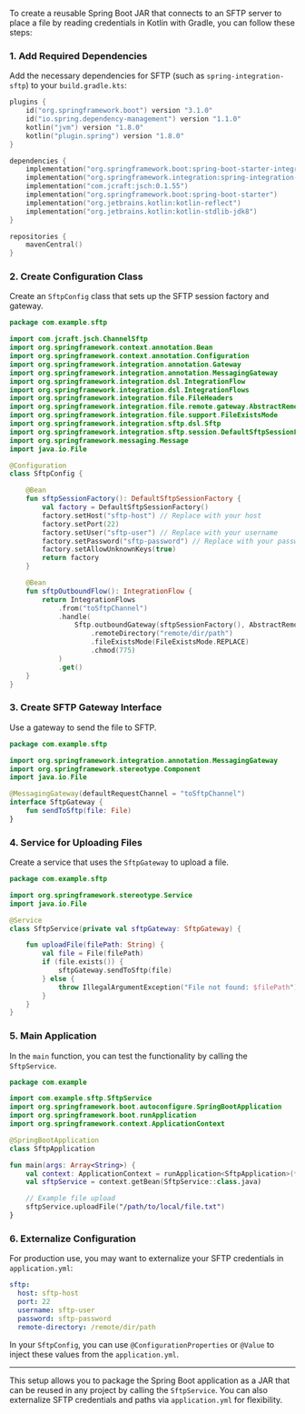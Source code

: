To create a reusable Spring Boot JAR that connects to an SFTP server to place a file by reading credentials in Kotlin with Gradle, you can follow these steps:

### 1. **Add Required Dependencies**
Add the necessary dependencies for SFTP (such as `spring-integration-sftp`) to your `build.gradle.kts`:

```kotlin
plugins {
    id("org.springframework.boot") version "3.1.0"
    id("io.spring.dependency-management") version "1.1.0"
    kotlin("jvm") version "1.8.0"
    kotlin("plugin.spring") version "1.8.0"
}

dependencies {
    implementation("org.springframework.boot:spring-boot-starter-integration")
    implementation("org.springframework.integration:spring-integration-sftp")
    implementation("com.jcraft:jsch:0.1.55")
    implementation("org.springframework.boot:spring-boot-starter")
    implementation("org.jetbrains.kotlin:kotlin-reflect")
    implementation("org.jetbrains.kotlin:kotlin-stdlib-jdk8")
}

repositories {
    mavenCentral()
}
```

### 2. **Create Configuration Class**
Create an `SftpConfig` class that sets up the SFTP session factory and gateway.

```kotlin
package com.example.sftp

import com.jcraft.jsch.ChannelSftp
import org.springframework.context.annotation.Bean
import org.springframework.context.annotation.Configuration
import org.springframework.integration.annotation.Gateway
import org.springframework.integration.annotation.MessagingGateway
import org.springframework.integration.dsl.IntegrationFlow
import org.springframework.integration.dsl.IntegrationFlows
import org.springframework.integration.file.FileHeaders
import org.springframework.integration.file.remote.gateway.AbstractRemoteFileOutboundGateway
import org.springframework.integration.file.support.FileExistsMode
import org.springframework.integration.sftp.dsl.Sftp
import org.springframework.integration.sftp.session.DefaultSftpSessionFactory
import org.springframework.messaging.Message
import java.io.File

@Configuration
class SftpConfig {

    @Bean
    fun sftpSessionFactory(): DefaultSftpSessionFactory {
        val factory = DefaultSftpSessionFactory()
        factory.setHost("sftp-host") // Replace with your host
        factory.setPort(22)
        factory.setUser("sftp-user") // Replace with your username
        factory.setPassword("sftp-password") // Replace with your password
        factory.setAllowUnknownKeys(true)
        return factory
    }

    @Bean
    fun sftpOutboundFlow(): IntegrationFlow {
        return IntegrationFlows
            .from("toSftpChannel")
            .handle(
                Sftp.outboundGateway(sftpSessionFactory(), AbstractRemoteFileOutboundGateway.Command.PUT, "payload")
                    .remoteDirectory("remote/dir/path")
                    .fileExistsMode(FileExistsMode.REPLACE)
                    .chmod(775)
            )
            .get()
    }
}
```

### 3. **Create SFTP Gateway Interface**
Use a gateway to send the file to SFTP.

```kotlin
package com.example.sftp

import org.springframework.integration.annotation.MessagingGateway
import org.springframework.stereotype.Component
import java.io.File

@MessagingGateway(defaultRequestChannel = "toSftpChannel")
interface SftpGateway {
    fun sendToSftp(file: File)
}
```

### 4. **Service for Uploading Files**
Create a service that uses the `SftpGateway` to upload a file.

```kotlin
package com.example.sftp

import org.springframework.stereotype.Service
import java.io.File

@Service
class SftpService(private val sftpGateway: SftpGateway) {

    fun uploadFile(filePath: String) {
        val file = File(filePath)
        if (file.exists()) {
            sftpGateway.sendToSftp(file)
        } else {
            throw IllegalArgumentException("File not found: $filePath")
        }
    }
}
```

### 5. **Main Application**
In the `main` function, you can test the functionality by calling the `SftpService`.

```kotlin
package com.example

import com.example.sftp.SftpService
import org.springframework.boot.autoconfigure.SpringBootApplication
import org.springframework.boot.runApplication
import org.springframework.context.ApplicationContext

@SpringBootApplication
class SftpApplication

fun main(args: Array<String>) {
    val context: ApplicationContext = runApplication<SftpApplication>(*args)
    val sftpService = context.getBean(SftpService::class.java)

    // Example file upload
    sftpService.uploadFile("/path/to/local/file.txt")
}
```

### 6. **Externalize Configuration**
For production use, you may want to externalize your SFTP credentials in `application.yml`:

```yaml
sftp:
  host: sftp-host
  port: 22
  username: sftp-user
  password: sftp-password
  remote-directory: /remote/dir/path
```

In your `SftpConfig`, you can use `@ConfigurationProperties` or `@Value` to inject these values from the `application.yml`.

---

This setup allows you to package the Spring Boot application as a JAR that can be reused in any project by calling the `SftpService`. You can also externalize SFTP credentials and paths via `application.yml` for flexibility.

